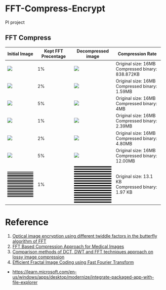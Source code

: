 # FFT-Compress-Encrypt
PI project

## FFT Compress


| Initial Image | Kept FFT Precentage | Decompressed image | Compression Rate |
|---|---|---|---|
|<img src="./data/grayscale-lamp.png" width="150px" /> | 1% | <img src="./data/lamp-test_bw_compressed_decompressed_01.bmp" width="150px" /> | Original size: 16MB <br> Compressed binary: 838.872KB |
|<img src="./data/grayscale-lamp.png" width="150px" /> | 2% | <img src="./data/lamp-test_bw_compressed_decompressed_02.bmp" width="150px" /> | Original size: 16MB <br> Compressed binary: 1.59MB |
|<img src="./data/grayscale-lamp.png" width="150px" /> | 5% | <img src="./data/lamp-test_bw_compressed_decompressed_05.bmp" width="150px" /> | Original size: 16MB <br> Compressed binary: 4MB |
|<img src="./data/lamp-test.bmp" width="150px" /> | 1% | <img src="./data/lamp-test_compressed_decompressed_01.bmp" width="150px" /> | Original size: 16MB <br> Compressed binary: 2.39MB |
|<img src="./data/lamp-test.bmp" width="150px" /> | 2% | <img src="./data/lamp-test_compressed_decompressed_02.bmp" width="150px" /> | Original size: 16MB <br> Compressed binary: 4.80MB |
|<img src="./data/lamp-test.bmp" width="150px" /> | 5% | <img src="./data/lamp-test_compressed_decompressed_05.bmp" width="150px" />| Original size: 16MB <br> Compressed binary: 12.00MB |
| <img src="./data/img-1024-s32H_1.bmp" width="150px" /> | 1% |<img src="./data/img-1024-s32H_1_compressed_decompressed.bmp" width="150px" /> | Original size: 13.1 KB <br> Compressed binary: 1.97 KB |


# Reference
1. [Optical image encryption using different twiddle factors in the butterfly algorithm of FFT](https://www.sciencedirect.com/science/article/pii/S0030401820311263?ref=pdf_download&fr=RR-2&rr=821ca33efbc0284e)
2. [FFT Based Compression Approach for Medical Images](https://www.ripublication.com/ijaer18/ijaerv13n6_54.pdf)
3. [Comparison methods of DCT, DWT and FFT techniques approach on lossy image compression](https://ieeexplore.ieee.org/stamp/stamp.jsp?arnumber=8308126)
4. [Efficient Fractal Image Coding using Fast Fourier Transform ](https://core.ac.uk/download/pdf/233149698.pdf)

- https://learn.microsoft.com/en-us/windows/apps/desktop/modernize/integrate-packaged-app-with-file-explorer

